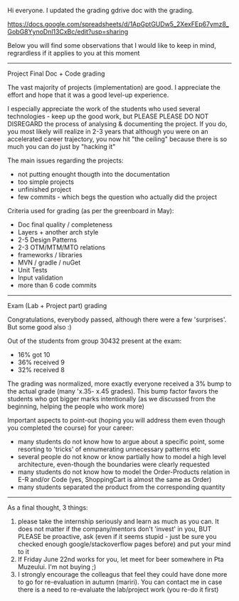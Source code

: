 Hi everyone. I updated the grading gdrive doc with the grading.

https://docs.google.com/spreadsheets/d/1ApGptGUDw5_2XexFEp67ymz8_GobG8YynoDnl13CxBc/edit?usp=sharing

Below you will find some observations that I would like to keep in mind, regrardless if it applies to you at this moment

---

Project Final Doc + Code grading

The vast majority of projects (implementation) are good. I appreciate the effort and hope that it was a good level-up experience.

I especially appreciate the work of the students who used several technologies - keep up the good work, but PLEASE PLEASE DO NOT DISREGARD the process of analysing & documenting the project. If you do, you most likely will realize in 2-3 years that although you were on an accelerated career trajectory, you now hit "the ceiling" because there is so much you can do just by "hacking it" 

The main issues regarding the projects:

- not putting enought thougth into the documentation
- too simple projects
- unfinished project 
- few commits - which begs the question who actually did the project

Criteria used for grading (as per the greenboard in May): 

- Doc final quality / completeness	
- Layers + another arch style	
- 2-5 Design Patterns	
- 2-3 OTM/MTM/MTO relations	
- frameworks / libraries	
- MVN / gradle / nuGet	
- Unit Tests	
- Input validation 	
- more than 6 code commits
	

---

Exam (Lab + Project part) grading

Congratulations, everybody passed, although there were a few 'surprises'. But some good also :)

Out of the students from group 30432 present at the exam:

- 16% got 10
- 36% received 9
- 32% received 8

The grading was normalized, more exactly everyone received a 3% bump to the actual grade (many 'x.35- x.45 grades). This bump factor favors the students who got bigger marks intentionally (as we discussed from the beginning, helping the people who work more)

Important aspects to point-out (hoping you will address them even though you completed the course) for your career:

- many students do not know how to argue about a specific point, some resorting to 'tricks' of ennumerating unnecessary patterns etc
- several people do not know or know partially how to model a high level architecture, even-though the boundaries were clearly requested
- many students do not know how to model the Order-Products relation in E-R and/or Code (yes, ShoppingCart is almost the same as Order)
- many students separated the product from the corresponding quantity

---

As a final thought, 3 things:
	
1) please take the internship seriously and learn as much as you can. It does not matter if the company/mentors don't 'invest' in you, BUT PLEASE be proactive, ask (even if it seems stupid - just be sure you checked enough google/stackoverflow pages before) and put your mind to it
2) If Friday June 22nd works for you, let meet for beer somewhere in Pta Muzeului. I'm not buying ;)
3) I strongly encourage the colleagus that feel they could have done more to go for re-evaluation in autumn (mariri). You can contact me in case there is a need to re-evaluate the lab/project work (you re-do it first)
